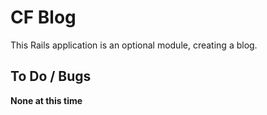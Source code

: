 # CF Blog

This Rails application is an optional module, creating a blog.

## To Do / Bugs

__None at this time__
